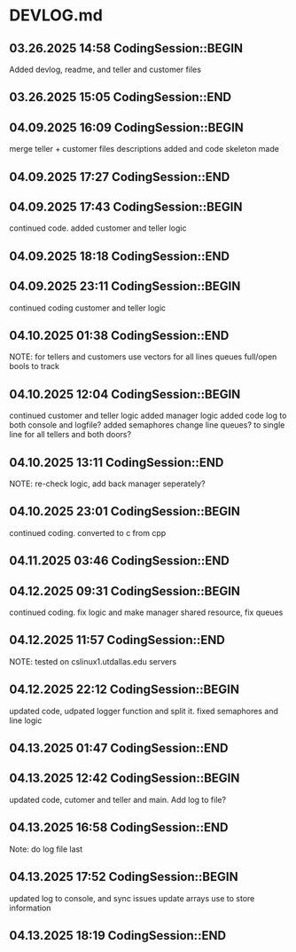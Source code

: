 # DEVLOG.md

## 03.26.2025 14:58 CodingSession::BEGIN

Added devlog, readme, and teller and customer files

## 03.26.2025 15:05 CodingSession::END

## 04.09.2025 16:09 CodingSession::BEGIN

 merge teller + customer files
 descriptions added and code skeleton made
 
## 04.09.2025 17:27 CodingSession::END

## 04.09.2025 17:43 CodingSession::BEGIN

continued code. added customer and teller logic

## 04.09.2025 18:18 CodingSession::END

## 04.09.2025 23:11 CodingSession::BEGIN

continued coding customer and teller logic

## 04.10.2025 01:38 CodingSession::END

NOTE: for tellers and customers use vectors
      for all lines queues
      full/open bools to track
      
## 04.10.2025 12:04 CodingSession::BEGIN

continued customer and teller logic
added manager logic
added code
log to both console and logfile?
added semaphores
change line queues? to single line for all tellers and both doors?

## 04.10.2025 13:11 CodingSession::END

NOTE: re-check logic, add back manager seperately?

## 04.10.2025 23:01 CodingSession::BEGIN

continued coding. converted to c from cpp

## 04.11.2025 03:46 CodingSession::END

## 04.12.2025 09:31 CodingSession::BEGIN

continued coding. fix logic and make manager shared resource, fix queues

## 04.12.2025 11:57 CodingSession::END

NOTE: tested on cslinux1.utdallas.edu servers

## 04.12.2025 22:12 CodingSession::BEGIN

updated code, udpated logger function and split it. 
fixed semaphores and line logic

## 04.13.2025 01:47 CodingSession::END

## 04.13.2025 12:42 CodingSession::BEGIN

updated code, cutomer and teller and main. Add log to file? 

## 04.13.2025 16:58 CodingSession::END

Note: do log file last

## 04.13.2025 17:52 CodingSession::BEGIN

updated log to console, and sync issues 
update arrays use to store information

## 04.13.2025 18:19 CodingSession::END

